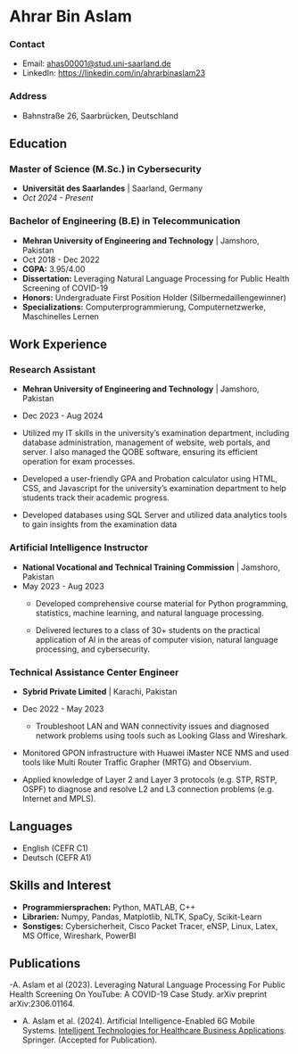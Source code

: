 # Ahrar Bin Aslam

### Contact
- Email: [ahas00001@stud.uni-saarland.de](mailto:ahas00001@stud.uni-saarland.de)
- LinkedIn: https://linkedin.com/in/ahrarbinaslam23

### Address
- Bahnstraße 26, Saarbrücken, Deutschland

## Education
### Master of Science (M.Sc.) in Cybersecurity
- **Universität des Saarlandes** | Saarland, Germany
- _Oct 2024 - Present_

### Bachelor of Engineering (B.E) in Telecommunication
- **Mehran University of Engineering and Technology** | Jamshoro, Pakistan
- Oct 2018 - Dec 2022
- **CGPA:** 3.95/4.00
- **Dissertation:** Leveraging Natural Language Processing for Public Health Screening of COVID-19
- **Honors:** Undergraduate First Position Holder (Silbermedaillengewinner)
- **Specializations:** Computerprogrammierung, Computernetzwerke, Maschinelles Lernen

## Work Experience
### Research Assistant
- **Mehran University of Engineering and Technology** | Jamshoro, Pakistan
- Dec 2023 - Aug 2024
- Utilized my IT skills in the university’s examination department, including database administration, management of
website, web portals, and server. I also managed the QOBE software, ensuring its efficient operation for exam processes.

- Developed a user-friendly GPA and Probation calculator using HTML, CSS, and Javascript for the university’s examination
department to help students track their academic progress.

- Developed databases using SQL Server and utilized data analytics tools to gain insights from the examination data

### Artificial Intelligence Instructor
- **National Vocational and Technical Training Commission** | Jamshoro, Pakistan
- May 2023 - Aug 2023
  - Developed comprehensive course material for Python programming, statistics, machine learning, and natural language
processing.

  - Delivered lectures to a class of 30+ students on the practical application of AI in the areas of computer vision, natural
language processing, and cybersecurity.

### Technical Assistance Center Engineer
- **Sybrid Private Limited** | Karachi, Pakistan
- Dec 2022 - May 2023
  - Troubleshoot LAN and WAN connectivity issues and diagnosed network problems using tools such as Looking Glass and
Wireshark.

- Monitored GPON infrastructure with Huawei iMaster NCE NMS and used tools like Multi Router Traffic Grapher (MRTG)
and Observium.

- Applied knowledge of Layer 2 and Layer 3 protocols (e.g. STP, RSTP, OSPF) to diagnose and resolve L2 and L3 connection
problems (e.g. Internet and MPLS).

## Languages
- English (CEFR C1)
- Deutsch (CEFR A1)

## Skills and Interest
- **Programmiersprachen:** Python, MATLAB, C++
- **Librarien:** Numpy, Pandas, Matplotlib, NLTK, SpaCy, Scikit-Learn
- **Sonstiges:** Cybersicherheit, Cisco Packet Tracer, eNSP, Linux, Latex, MS Office, Wireshark, PowerBI

## Publications
-A. Aslam et al (2023). Leveraging Natural Language Processing For Public Health Screening On YouTube: A COVID-19 Case Study. arXiv preprint arXiv:2306.01164.
- A. Aslam et al. (2024). Artificial Intelligence-Enabled 6G Mobile Systems. [Intelligent Technologies for Healthcare Business Applications](https://link.springer.com/book/9783031585265). Springer. (Accepted for Publication).
